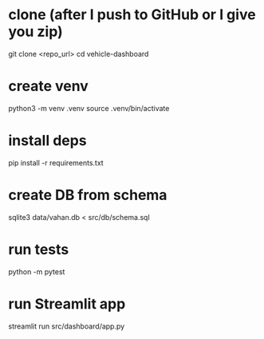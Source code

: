 # clone (after I push to GitHub or I give you zip)
git clone <repo_url>
cd vehicle-dashboard

# create venv
python3 -m venv .venv
source .venv/bin/activate

# install deps
pip install -r requirements.txt

# create DB from schema
sqlite3 data/vahan.db < src/db/schema.sql

# run tests
python -m pytest

# run Streamlit app
streamlit run src/dashboard/app.py
